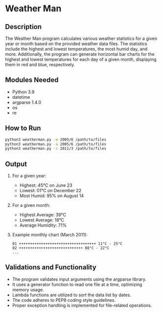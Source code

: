 # Weather Man

## Description
The Weather Man program calculates various weather statistics for a given year or month based on the provided weather data files. The statistics include the highest and lowest temperatures, the most humid day, and more. Additionally, the program can generate horizontal bar charts for the highest and lowest temperatures for each day of a given month, displaying them in red and blue, respectively.

## Modules Needed
- Python 3.9
- datetime
- argparse 1.4.0
- os
- re

## How to Run
```bash
python3 weatherman.py -e 2005/6 /path/to/files
python3 weatherman.py -a 2005/6 /path/to/files
python3 weatherman.py -c 2011/3 /path/to/files
```

## Output
1. For a given year:
   - Highest: 45°C on June 23
   - Lowest: 01°C on December 22
   - Most Humid: 95% on August 14

2. For a given month:
   - Highest Average: 39°C
   - Lowest Average: 18°C
   - Average Humidity: 71%

3. Example monthly chart (March 2011):
   ```
   01 +++++++++++++++++++++++++++++++++++ 11°C - 25°C
   02 +++++++++++++++++++++++++++++ 08°C - 22°C
   ...
   ```

## Validations and Functionality
- The program validates input arguments using the argparse library.
- It uses a generator function to read one file at a time, optimizing memory usage.
- Lambda functions are utilized to sort the data list by dates.
- The code adheres to PEP8 coding style guidelines.
- Proper exception handling is implemented for file-related operations.
